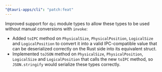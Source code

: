 ```yaml
---
"@tauri-apps/cli": "patch:feat"
---
```


Improved support for `dpi` module types to allow these types to be used without manual conversions with `invoke`:

- Added `toIPC`  method on `PhysicalSize`, `PhysicalPosition`, `LogicalSize` and `LogicalPosition` to convert it into a valid IPC-compatible value that can be deserialized correctly on the Rust side into its equivalent struct.
- Implemented `toJSON`  method on `PhysicalSize`, `PhysicalPosition`, `LogicalSize` and `LogicalPosition` that calls the new `toIPC` method, so `JSON.stringify` would serialize these types correctly.
